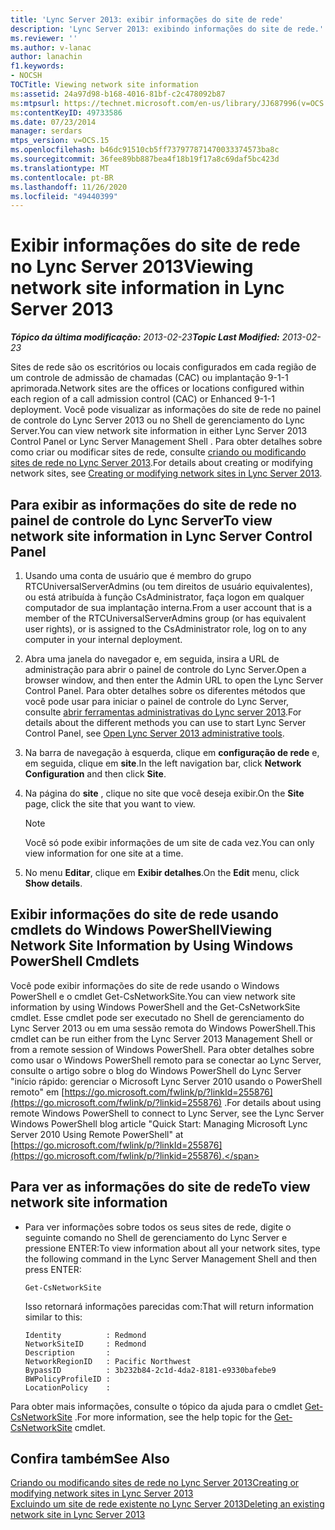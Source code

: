 ```yaml
---
title: 'Lync Server 2013: exibir informações do site de rede'
description: 'Lync Server 2013: exibindo informações do site de rede.'
ms.reviewer: ''
ms.author: v-lanac
author: lanachin
f1.keywords:
- NOCSH
TOCTitle: Viewing network site information
ms:assetid: 24a97d98-b168-4016-81bf-c2c478092b87
ms:mtpsurl: https://technet.microsoft.com/en-us/library/JJ687996(v=OCS.15)
ms:contentKeyID: 49733586
ms.date: 07/23/2014
manager: serdars
mtps_version: v=OCS.15
ms.openlocfilehash: b46dc91510cb5ff737977871470033374573ba8c
ms.sourcegitcommit: 36fee89bb887bea4f18b19f17a8c69daf5bc423d
ms.translationtype: MT
ms.contentlocale: pt-BR
ms.lasthandoff: 11/26/2020
ms.locfileid: "49440399"
---
```

# <a name="viewing-network-site-information-in-lync-server-2013"></a><span data-ttu-id="2529f-103">Exibir informações do site de rede no Lync Server 2013</span><span class="sxs-lookup"><span data-stu-id="2529f-103">Viewing network site information in Lync Server 2013</span></span>

<div data-xmlns="http://www.w3.org/1999/xhtml">

<div class="topic" data-xmlns="http://www.w3.org/1999/xhtml" data-msxsl="urn:schemas-microsoft-com:xslt" data-cs="https://msdn.microsoft.com/">

<div data-asp="https://msdn2.microsoft.com/asp">



</div>

<div id="mainSection">

<div id="mainBody"><span data-ttu-id="2529f-104">

<span> </span></span><span class="sxs-lookup"><span data-stu-id="2529f-104">

<span> </span></span></span>

<span data-ttu-id="2529f-105">_**Tópico da última modificação:** 2013-02-23_</span><span class="sxs-lookup"><span data-stu-id="2529f-105">_**Topic Last Modified:** 2013-02-23_</span></span>

<span data-ttu-id="2529f-106">Sites de rede são os escritórios ou locais configurados em cada região de um controle de admissão de chamadas (CAC) ou implantação 9-1-1 aprimorada.</span><span class="sxs-lookup"><span data-stu-id="2529f-106">Network sites are the offices or locations configured within each region of a call admission control (CAC) or Enhanced 9-1-1 deployment.</span></span> <span data-ttu-id="2529f-107">Você pode visualizar as informações do site de rede no painel de controle do Lync Server 2013 ou no Shell de gerenciamento do Lync Server.</span><span class="sxs-lookup"><span data-stu-id="2529f-107">You can view network site information in either Lync Server 2013 Control Panel or Lync Server Management Shell .</span></span> <span data-ttu-id="2529f-108">Para obter detalhes sobre como criar ou modificar sites de rede, consulte [criando ou modificando sites de rede no Lync Server 2013](lync-server-2013-creating-or-modifying-network-sites.md).</span><span class="sxs-lookup"><span data-stu-id="2529f-108">For details about creating or modifying network sites, see [Creating or modifying network sites in Lync Server 2013](lync-server-2013-creating-or-modifying-network-sites.md).</span></span>

<div>

## <a name="to-view-network-site-information-in-lync-server-control-panel"></a><span data-ttu-id="2529f-109">Para exibir as informações do site de rede no painel de controle do Lync Server</span><span class="sxs-lookup"><span data-stu-id="2529f-109">To view network site information in Lync Server Control Panel</span></span>

1.  <span data-ttu-id="2529f-110">Usando uma conta de usuário que é membro do grupo RTCUniversalServerAdmins (ou tem direitos de usuário equivalentes), ou está atribuída à função CsAdministrator, faça logon em qualquer computador de sua implantação interna.</span><span class="sxs-lookup"><span data-stu-id="2529f-110">From a user account that is a member of the RTCUniversalServerAdmins group (or has equivalent user rights), or is assigned to the CsAdministrator role, log on to any computer in your internal deployment.</span></span>

2.  <span data-ttu-id="2529f-111">Abra uma janela do navegador e, em seguida, insira a URL de administração para abrir o painel de controle do Lync Server.</span><span class="sxs-lookup"><span data-stu-id="2529f-111">Open a browser window, and then enter the Admin URL to open the Lync Server Control Panel.</span></span> <span data-ttu-id="2529f-112">Para obter detalhes sobre os diferentes métodos que você pode usar para iniciar o painel de controle do Lync Server, consulte [abrir ferramentas administrativas do Lync server 2013](lync-server-2013-open-lync-server-administrative-tools.md).</span><span class="sxs-lookup"><span data-stu-id="2529f-112">For details about the different methods you can use to start Lync Server Control Panel, see [Open Lync Server 2013 administrative tools](lync-server-2013-open-lync-server-administrative-tools.md).</span></span>

3.  <span data-ttu-id="2529f-113">Na barra de navegação à esquerda, clique em **configuração de rede** e, em seguida, clique em **site**.</span><span class="sxs-lookup"><span data-stu-id="2529f-113">In the left navigation bar, click **Network Configuration** and then click **Site**.</span></span>

4.  <span data-ttu-id="2529f-114">Na página do **site** , clique no site que você deseja exibir.</span><span class="sxs-lookup"><span data-stu-id="2529f-114">On the **Site** page, click the site that you want to view.</span></span>
    
    <div>
    

    > [!NOTE]  
    > <span data-ttu-id="2529f-115">Você só pode exibir informações de um site de cada vez.</span><span class="sxs-lookup"><span data-stu-id="2529f-115">You can only view information for one site at a time.</span></span>

    
    </div>

5.  <span data-ttu-id="2529f-116">No menu **Editar**, clique em **Exibir detalhes**.</span><span class="sxs-lookup"><span data-stu-id="2529f-116">On the **Edit** menu, click **Show details**.</span></span>

</div>

<div>

## <a name="viewing-network-site-information-by-using-windows-powershell-cmdlets"></a><span data-ttu-id="2529f-117">Exibir informações do site de rede usando cmdlets do Windows PowerShell</span><span class="sxs-lookup"><span data-stu-id="2529f-117">Viewing Network Site Information by Using Windows PowerShell Cmdlets</span></span>

<span data-ttu-id="2529f-118">Você pode exibir informações do site de rede usando o Windows PowerShell e o cmdlet Get-CsNetworkSite.</span><span class="sxs-lookup"><span data-stu-id="2529f-118">You can view network site information by using Windows PowerShell and the Get-CsNetworkSite cmdlet.</span></span> <span data-ttu-id="2529f-119">Esse cmdlet pode ser executado no Shell de gerenciamento do Lync Server 2013 ou em uma sessão remota do Windows PowerShell.</span><span class="sxs-lookup"><span data-stu-id="2529f-119">This cmdlet can be run either from the Lync Server 2013 Management Shell or from a remote session of Windows PowerShell.</span></span> <span data-ttu-id="2529f-120">Para obter detalhes sobre como usar o Windows PowerShell remoto para se conectar ao Lync Server, consulte o artigo sobre o blog do Windows PowerShell do Lync Server "início rápido: gerenciar o Microsoft Lync Server 2010 usando o PowerShell remoto" em [https://go.microsoft.com/fwlink/p/?linkId=255876](https://go.microsoft.com/fwlink/p/?linkid=255876) .</span><span class="sxs-lookup"><span data-stu-id="2529f-120">For details about using remote Windows PowerShell to connect to Lync Server, see the Lync Server Windows PowerShell blog article "Quick Start: Managing Microsoft Lync Server 2010 Using Remote PowerShell" at [https://go.microsoft.com/fwlink/p/?linkId=255876](https://go.microsoft.com/fwlink/p/?linkid=255876).</span></span>

<div>

## <a name="to-view-network-site-information"></a><span data-ttu-id="2529f-121">Para ver as informações do site de rede</span><span class="sxs-lookup"><span data-stu-id="2529f-121">To view network site information</span></span>

  - <span data-ttu-id="2529f-122">Para ver informações sobre todos os seus sites de rede, digite o seguinte comando no Shell de gerenciamento do Lync Server e pressione ENTER:</span><span class="sxs-lookup"><span data-stu-id="2529f-122">To view information about all your network sites, type the following command in the Lync Server Management Shell and then press ENTER:</span></span>
    
        Get-CsNetworkSite
    
    <span data-ttu-id="2529f-123">Isso retornará informações parecidas com:</span><span class="sxs-lookup"><span data-stu-id="2529f-123">That will return information similar to this:</span></span>
    
        Identity          : Redmond
        NetworkSiteID     : Redmond
        Description       :
        NetworkRegionID   : Pacific Northwest
        BypassID          : 3b232b84-2c1d-4da2-8181-e9330bafebe9
        BWPolicyProfileID :
        LocationPolicy    :

</div>

<span data-ttu-id="2529f-124">Para obter mais informações, consulte o tópico da ajuda para o cmdlet [Get-CsNetworkSite](https://docs.microsoft.com/powershell/module/skype/Get-CsNetworkSite) .</span><span class="sxs-lookup"><span data-stu-id="2529f-124">For more information, see the help topic for the [Get-CsNetworkSite](https://docs.microsoft.com/powershell/module/skype/Get-CsNetworkSite) cmdlet.</span></span>

</div>

<div>

## <a name="see-also"></a><span data-ttu-id="2529f-125">Confira também</span><span class="sxs-lookup"><span data-stu-id="2529f-125">See Also</span></span>


[<span data-ttu-id="2529f-126">Criando ou modificando sites de rede no Lync Server 2013</span><span class="sxs-lookup"><span data-stu-id="2529f-126">Creating or modifying network sites in Lync Server 2013</span></span>](lync-server-2013-creating-or-modifying-network-sites.md)  
[<span data-ttu-id="2529f-127">Excluindo um site de rede existente no Lync Server 2013</span><span class="sxs-lookup"><span data-stu-id="2529f-127">Deleting an existing network site in Lync Server 2013</span></span>](lync-server-2013-deleting-an-existing-network-site.md)  
  

<span data-ttu-id="2529f-128"></div>

</div>

<span> </span>

</div>

</div>

</span><span class="sxs-lookup"><span data-stu-id="2529f-128"></div>

</div>

<span> </span>

</div>

</div>

</span></span></div>

